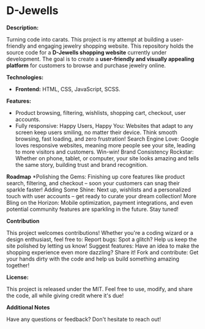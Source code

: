 # D-Jewells

**Description:**

Turning code into carats. This project is my attempt at building a user-friendly and engaging jewelry shopping website.
This repository holds the source code for a **D-Jewells shopping website** currently under development. The goal is to create a **user-friendly and visually appealing platform** for customers to browse and purchase jewelry online.

**Technologies:**

* **Frontend:** HTML, CSS, JavaScript, SCSS.

**Features:**

* Product browsing, filtering, wishlists, shopping cart, checkout, user accounts.
* Fully responsive:
Happy Users, Happy You: Websites that adapt to any screen keep users smiling, no matter their device. Think smooth browsing, fast loading, and zero frustration!
Search Engine Love: Google loves responsive websites, meaning more people see your site, leading to more visitors and customers. Win-win!
Brand Consistency Rockstar: Whether on phone, tablet, or computer, your site looks amazing and tells the same story, building trust and brand recognition. 

**Roadmap**
*Polishing the Gems: Finishing up core features like product search, filtering, and checkout – soon your customers can snag their sparkle faster!
Adding Some Shine: Next up, wishlists and a personalized touch with user accounts – get ready to curate your dream collection!
More Bling on the Horizon: Mobile optimization, payment integrations, and even potential community features are sparkling in the future. Stay tuned!

**Contribution**

This project welcomes contributions! Whether you're a coding wizard or a design enthusiast, feel free to:
Report bugs: Spot a glitch? Help us keep the site polished by letting us know!
Suggest features: Have an idea to make the shopping experience even more dazzling? Share it!
Fork and contribute: Get your hands dirty with the code and help us build something amazing together!

**License:**

This project is released under the MIT. Feel free to use, modify, and share the code, all while giving credit where it's due!

**Additional Notes**

Have any questions or feedback? Don't hesitate to reach out!



